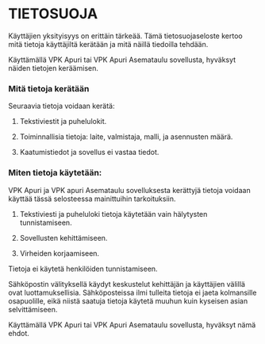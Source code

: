 # TIETOSUOJA

Käyttäjien yksityisyys on erittäin tärkeää. Tämä tietosuojaseloste kertoo mitä tietoja käyttäjiltä kerätään ja mitä näillä tiedoilla tehdään.

Käyttämällä VPK Apuri tai VPK Apuri Asemataulu sovellusta, hyväksyt näiden tietojen keräämisen.

### **Mitä tietoja kerätään**

 Seuraavia tietoja voidaan kerätä:
 
 1. Tekstiviestit ja puhelulokit.

2. Toiminnallisia tietoja: laite, valmistaja, malli, ja asennusten määrä.

3. Kaatumistiedot ja sovellus ei vastaa tiedot.

### **Miten tietoja käytetään:**

VPK Apuri ja VPK apuri Asemataulu sovelluksesta kerättyjä tietoja voidaan käyttää tässä selosteessa mainittuihin tarkoituksiin.

1. Tekstiviesti ja puheluloki tietoja käytetään vain hälytysten tunnistamiseen.

2. Sovellusten kehittämiseen.

3. Virheiden korjaamiseen.

Tietoja ei käytetä henkilöiden tunnistamiseen.

Sähköpostin välityksellä käydyt keskustelut kehittäjän ja käyttäjien välillä ovat luottamuksellisia. Sähköposteissa ilmi tulleita tietoja ei jaeta kolmansille osapuolille, eikä niistä saatuja tietoja käytetä muuhun kuin kyseisen asian selvittämiseen.

Käyttämällä VPK Apuri tai VPK Apuri Asemataulu sovellusta, hyväksyt nämä ehdot.
